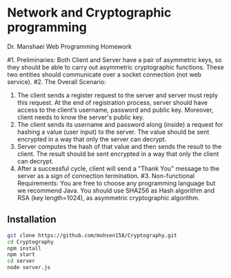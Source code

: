 # Network and Cryptographic programming
Dr. Manshaei
Web Programming Homework

#1. Preliminaries:
Both Client and Server have a pair of asymmetric keys, so they should be able to carry out
asymmetric cryptographic functions. These two entities should communicate over a socket
connection (not web service).
#2. The Overall Scenario:

1. The client sends a register request to the server and server must reply this request. At
the end of registration process, server should have access to the client’s username,
password and public key. Moreover, client needs to know the server's public key.
2. The client sends its username and password along (inside) a request for hashing a
value (user input) to the server. The value should be sent encrypted in a way that only
the server can decrypt.
3. Server computes the hash of that value and then sends the result to the client. The
result should be sent encrypted in a way that only the client can decrypt.
4. After a successful cycle, client will send a "Thank You" message to the server as a
sign of connection termination.
#3. Non-functional Requirements:
You are free to choose any programming language but we recommend Java. You should use
SHA256 as Hash algorithm and RSA (key length=1024), as asymmetric cryptographic
algorithm.
## Installation

```bash
git clone https://github.com/mohsen158/Cryptography.git
cd Cryptography
npm install
npm start
cd server
node server.js
```

[ES6]: http://exploringjs.com/
[React]: https://facebook.github.io/react/
[Electron]: http://electron.atom.io/
[Babel]: http://babeljs.io


